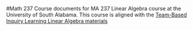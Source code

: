 #Math 237
Course documents for MA 237 Linear Algebra course at the University of South Alabama.  This course is 
aligned with the [Team-Based Inquiry Learning Linear Algebra materials](https://teambasedinquirylearning.github.io/linear-algebra/)
